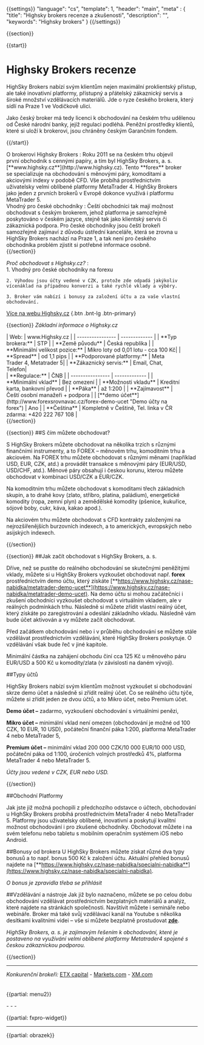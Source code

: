 {{settings}}
  "language": "cs",
  "template": 1,
  "header": "main",
  "meta" : {
    "title": "Highsky brokers recenze a zkušenosti",
    "description": "",
    "keywords": "Highsky brokers"
  }
{{/settings}}

<div class="row">
<div class="col-md-9" role="main" markdown="1">

{{section}}

{{start}} 

# Highsky Brokers recenze

HighSky Brokers nabízí svým klientům nejen maximální proklientský přístup, ale také inovativní platformy, přístupný a přátelský zákaznický servis a široké množství vzdělávacích materiálů. Jde o ryze českého brokera, který sídlí na Praze 1 ve Vodičkově ulici. 

Jako český broker má tedy licenci k obchodování na českém trhu udělenou od České národní banky, jejíž regulaci podléhá. Peněžní prostředky klientů, které si uloží k brokerovi, jsou chráněny českým Garančním fondem.

{{/start}} 
<div class="row" style="width:92%">
  <div class="col-md-6" markdown="1">
O brokerovi Highsky Brokers
:    
Roku 2011 se na českém trhu objevil první obchodník s cennými papíry, a tím byl HighSky Brokers, a. s. [**www.highsky.cz**](http://www.highsky.cz).  Tento **forex** broker se specializuje na obchodování s měnovými páry, komoditami a akciovými indexy v podobě CFD. Vše probíhá prostřednictvím uživatelsky velmi oblíbené platformy MetaTrader 4. HighSky Brokers jako jeden z prvních brokerů v Evropě dokonce využívá i platformu MetaTrader 5.

 </div>
  <div class="col-md-6" markdown="1">
Vhodný pro české obchodníky
:    
Čeští obchodníci tak mají možnost obchodovat s českým brokerem, jehož platforma je samozřejmě poskytováno v českém jazyce, stejně tak jako klientský servis či zákaznická podpora. Pro české obchodníky jsou čeští brokeři samozřejmě zajímaví z důvodu ústřední kanceláře, která se zrovna u HighSky Brokers nachází na Praze 1, a tak není pro českého obchodníka problém zjistit si potřebné informace osobně.
</div>
</div>
{{/section}}



*Proč obchodovat s Highsky.cz?*
:    
    1. Vhodný pro české obchodníky na forexu

    2. Výhodou jsou účty vedené v CZK, protože zde odpadá jakýkoliv vícenáklad na případnou konverzi a také rychlé vklady a výběry.
    
    3. Broker vám nabízí i bonusy za založení účtu a za vaše vlastní obchodování. 

[Více na webu Highsky.cz](http://www.Highsky.cz) {.btn .bnt-lg .btn-primary}

{{section}}
*Základní informace o Highsky.cz*
<div class="row" style="width:92%">
  <div class="col-md-6" markdown="1">
| Web:     |   www.Highsky.cz |
| ---------------- | ------------- |
| **Typ brokera:**   | STP  |
| **Země původu**   |  Česká republika |
| **Minimální velikost pozice:** | Mikro loty od 0,01 lotu - cca 100 Kč|
| **Spread** | od 1,1 pips |
| **Podporované platformy:**  | Meta Trader 4, Metatrader 5|
| **Zákaznický servis:**  | Email, Chat, Telefon|
  </div>
  <div class="col-md-6" markdown="1">
| **Regulace:**  | ČNB |
| ---------------- | ------------- |
| **Minimální vklad**  | Bez omezení |
| **Možnosti vkladu**  | Kreditní karta, bankovní převod |
| **Páka**  |  až 1:200 |
| **Zajímavost**  | Čeští osobní manažeři + podpora |
| [**demo účet**](http://www.forexsrovnavac.cz/forex-demo-ucet "Demo účty na forex")  | Ano |
| **Čeština**  | Kompletně v Češtině, Tel. linka v ČR zdarma: +420 222 767 108 |

</div>
</div>
{{/section}}

{{section}}
##S čím můžete obchodovat?

S HighSky Brokers můžete obchodovat na několika trzích s různými finančními instrumenty, a to FOREX – měnovém trhu, komoditním trhu a akciovém. Na FOREX trhu můžete obchodovat s různými měnami (například USD, EUR, CZK, atd.) a provádět transakce s měnovými páry (EUR/USD, USD/CHF, atd.). Měnové páry obsahují i českou korunu, kterou můžete obchodovat v kombinaci USD/CZK a EUR/CZK.

Na komoditním trhu můžete obchodovat s komoditami třech základních skupin, a to drahé kovy (zlato, stříbro, platina, paládium), energetické komodity (ropa, zemní plyn) a zemědělské komodity (pšenice, kukuřice, sójové boby, cukr, káva, kakao apod.).

Na akciovém trhu můžete obchodovat s CFD kontrakty založenými na nejrozšířenějších burzovních indexech, a to amerických, evropských nebo asijských indexech.


{{/section}}


{{section}}
##Jak začít obchodovat s HighSky Brokers, a. s.
  
Dříve, než se pustíte do reálného obchodování se skutečnými peněžitými vklady, můžete si u HighSky Brokers vyzkoušet obchodovat např. **forex** prostřednictvím demo účtu, který získáte [**https://www.highsky.cz/nase-nabidka/metatrader-demo-ucet**](https://www.highsky.cz/nase-nabidka/metatrader-demo-ucet).  Na demo účtu si mohou začátečníci i zkušení obchodníci vyzkoušet obchodovat s virtuálním vkladem, ale v reálných podmínkách trhu. Následně si můžete zřídit vlastní reálný účet, který získáte po zaregistrování a odeslání základního vkladu. Následně vám bude účet aktivován a vy můžete začít obchodovat.

Před začátkem obchodování nebo i v průběhu obchodování se můžete stále vzdělávat prostřednictvím vzdělávání, které HighSky Brokers poskytuje. O vzdělávání však bude řeč v jiné kapitole.

Minimální částka na zahájení obchodu činí cca 125 Kč u měnového páru EUR/USD a 500 Kč u komodity/zlata (v závislosti na daném vývoji).


##Typy účtů

HighSky Brokers nabízí svým klientům možnost vyzkoušet si obchodování skrze demo účet a následně si zřídit reálný účet. Co se reálného účtu týče, můžete si zřídit jeden ze dvou účtů, a to Mikro účet, nebo Premium účet.

**Demo účet –** zadarmo, vyzkoušení obchodování s virtuálními penězi, 

**Mikro účet –** minimální vklad není omezen (obchodování je možné od 100 CZK, 10 EUR, 10 USD), počáteční finanční páka 1:200, platforma MetaTrader 4 nebo MetaTrader 5,

**Premium účet –** minimální vklad 200 000 CZK/10 000 EUR/10 000 USD, počáteční páka od 1:100, úročeních volných prostředků 4%, platforma MetaTrader 4 nebo MetaTrader 5.

*Účty jsou vedené v CZK, EUR nebo USD.*

{{/section}}

##Obchodní Platformy

Jak jste již možná pochopili z předchozího odstavce o účtech, obchodování u HighSky Brokers probíhá prostřednictvím MetaTrader 4 nebo MetaTrader 5. Platformy jsou uživatelsky oblíbené, inovativní a poskytují kvalitní možnost obchodování i pro zkušené obchodníky. Obchodovat můžete i na svém telefonu nebo tabletu s mobilním operačním systémem iOS nebo Android.

##Bonusy od brokera
U HighSky Brokers můžete získat různé dva typy bonusů a to např. bonus 500 Kč k založení účtu. Aktuální přehled bonusů najdete na [**https://www.highsky.cz/nase-nabidka/specialni-nabidka**](https://www.highsky.cz/nase-nabidka/specialni-nabidka).

*O bonus je zpravidla třeba se přihlásit*


##Vzdělávání a nástroje
Jak již bylo naznačeno, můžete se po celou dobu obchodování vzdělávat prostřednictvím bezplatných materiálů a analýz, které najdete na stránkách společnosti. Navštívit můžete i semináře nebo webináře. Broker má také svůj vzdělávací kanál na Youtube s několika desítkami kvalitními videi – vše si můžete bezplatně prostudovat [**zde**](https://www.youtube.com/channel/UCIbT6Dy0K3-m0APljLNIG3Q?sub_confirmation=1). 

*HighSky Brokers, a. s. je zajímavým řešením k obchodování, které je postaveno na využívání velmi oblíbené platformy Metatrader4 spojené s českou zákaznickou podporou.*



{{/section}}
- - -
*Konkurenční brokeři:* [ETX capital](http://www.forexsrovnavac.cz/etx-capital-zkusenosti) - [Markets.com](http://www.forexsrovnavac.cz/markets-com-recenze) - [XM.com](http://www.forexsrovnavac.cz/xm-xemarkets-com)



</div>
<div class="col-md-3" markdown="1">
<div class="well" markdown="1" style="margin-top: 2.5em">
  

{{partial: menu2}}

</div>
<div class="container-fluid" markdown="1">
- - -

{{partial: fxpro-widget}}

- - -

{{partial: obrazek}}


</div>
</div>
</div>
